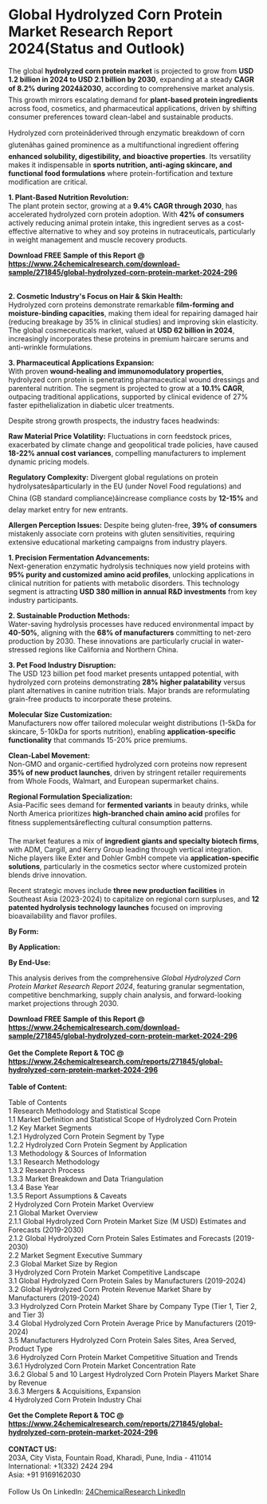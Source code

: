 <h1>Global Hydrolyzed Corn Protein Market Research Report 2024(Status and Outlook)</h1><p>The global <strong>hydrolyzed corn protein market</strong> is projected to grow from <strong>USD 1.2 billion in 2024 to USD 2.1 billion by 2030</strong>, expanding at a steady <strong>CAGR of 8.2% during 2024â2030</strong>, according to comprehensive market analysis. This growth mirrors escalating demand for <strong>plant-based protein ingredients</strong> across food, cosmetics, and pharmaceutical applications, driven by shifting consumer preferences toward clean-label and sustainable products.</p><p>Hydrolyzed corn proteinâderived through enzymatic breakdown of corn glutenâhas gained prominence as a multifunctional ingredient offering <strong>enhanced solubility, digestibility, and bioactive properties</strong>. Its versatility makes it indispensable in <strong>sports nutrition, anti-aging skincare, and functional food formulations</strong> where protein-fortification and texture modification are critical.</p><p><strong>1. Plant-Based Nutrition Revolution:</strong><br>
The plant protein sector, growing at a <strong>9.4% CAGR through 2030</strong>, has accelerated hydrolyzed corn protein adoption. With <strong>42% of consumers</strong> actively reducing animal protein intake, this ingredient serves as a cost-effective alternative to whey and soy proteins in nutraceuticals, particularly in weight management and muscle recovery products.</p><div><b>Download FREE Sample of this Report @ 
            <a href="https://www.24chemicalresearch.com/download-sample/271845/global-hydrolyzed-corn-protein-market-2024-296">
            https://www.24chemicalresearch.com/download-sample/271845/global-hydrolyzed-corn-protein-market-2024-296</a></b></div><br><p><strong>2. Cosmetic Industry's Focus on Hair &amp; Skin Health:</strong><br>
Hydrolyzed corn proteins demonstrate remarkable <strong>film-forming and moisture-binding capacities</strong>, making them ideal for repairing damaged hair (reducing breakage by 35% in clinical studies) and improving skin elasticity. The global cosmeceuticals market, valued at <strong>USD 62 billion in 2024</strong>, increasingly incorporates these proteins in premium haircare serums and anti-wrinkle formulations.</p><p><strong>3. Pharmaceutical Applications Expansion:</strong><br>
With proven <strong>wound-healing and immunomodulatory properties</strong>, hydrolyzed corn protein is penetrating pharmaceutical wound dressings and parenteral nutrition. The segment is projected to grow at a <strong>10.1% CAGR</strong>, outpacing traditional applications, supported by clinical evidence of 27% faster epithelialization in diabetic ulcer treatments.</p><p>Despite strong growth prospects, the industry faces headwinds:</p><p><strong>Raw Material Price Volatility:</strong> Fluctuations in corn feedstock prices, exacerbated by climate change and geopolitical trade policies, have caused <strong>18-22% annual cost variances</strong>, compelling manufacturers to implement dynamic pricing models.</p><p><strong>Regulatory Complexity:</strong> Divergent global regulations on protein hydrolysatesâparticularly in the EU (under Novel Food regulations) and China (GB standard compliance)âincrease compliance costs by <strong>12-15%</strong> and delay market entry for new entrants.</p><p><strong>Allergen Perception Issues:</strong> Despite being gluten-free, <strong>39% of consumers</strong> mistakenly associate corn proteins with gluten sensitivities, requiring extensive educational marketing campaigns from industry players.</p><p><strong>1. Precision Fermentation Advancements:</strong><br>
Next-generation enzymatic hydrolysis techniques now yield proteins with <strong>95% purity and customized amino acid profiles</strong>, unlocking applications in clinical nutrition for patients with metabolic disorders. This technology segment is attracting <strong>USD 380 million in annual R&amp;D investments</strong> from key industry participants.</p><p><strong>2. Sustainable Production Methods:</strong><br>
Water-saving hydrolysis processes have reduced environmental impact by <strong>40-50%</strong>, aligning with the <strong>68% of manufacturers</strong> committing to net-zero production by 2030. These innovations are particularly crucial in water-stressed regions like California and Northern China.</p><p><strong>3. Pet Food Industry Disruption:</strong><br>
The USD 123 billion pet food market presents untapped potential, with hydrolyzed corn proteins demonstrating <strong>28% higher palatability</strong> versus plant alternatives in canine nutrition trials. Major brands are reformulating grain-free products to incorporate these proteins.</p><p><strong>Molecular Size Customization:</strong><br>
	Manufacturers now offer tailored molecular weight distributions (1-5kDa for skincare, 5-10kDa for sports nutrition), enabling <strong>application-specific functionality</strong> that commands 15-20% price premiums.</p><p><strong>Clean-Label Movement:</strong><br>
	Non-GMO and organic-certified hydrolyzed corn proteins now represent <strong>35% of new product launches</strong>, driven by stringent retailer requirements from Whole Foods, Walmart, and European supermarket chains.</p><p><strong>Regional Formulation Specialization:</strong><br>
	Asia-Pacific sees demand for <strong>fermented variants</strong> in beauty drinks, while North America prioritizes <strong>high-branched chain amino acid</strong> profiles for fitness supplementsâreflecting cultural consumption patterns.</p><p>The market features a mix of <strong>ingredient giants and specialty biotech firms</strong>, with ADM, Cargill, and Kerry Group leading through vertical integration. Niche players like Exter and Dohler GmbH compete via <strong>application-specific solutions</strong>, particularly in the cosmetics sector where customized protein blends drive innovation.</p><p>Recent strategic moves include <strong>three new production facilities</strong> in Southeast Asia (2023-2024) to capitalize on regional corn surpluses, and <strong>12 patented hydrolysis technology launches</strong> focused on improving bioavailability and flavor profiles.</p><p><strong>By Form:</strong></p><p><strong>By Application:</strong></p><p><strong>By End-Use:</strong></p><p>This analysis derives from the comprehensive <em>Global Hydrolyzed Corn Protein Market Research Report 2024</em>, featuring granular segmentation, competitive benchmarking, supply chain analysis, and forward-looking market projections through 2030.</p><div><b>Download FREE Sample of this Report @ 
            <a href="https://www.24chemicalresearch.com/download-sample/271845/global-hydrolyzed-corn-protein-market-2024-296">
            https://www.24chemicalresearch.com/download-sample/271845/global-hydrolyzed-corn-protein-market-2024-296</a></b></div><br><div><b>Get the Complete Report & TOC @ 
            <a href="https://www.24chemicalresearch.com/reports/271845/global-hydrolyzed-corn-protein-market-2024-296">
            https://www.24chemicalresearch.com/reports/271845/global-hydrolyzed-corn-protein-market-2024-296</a></b></div><br>
            <b>Table of Content:</b><p>Table of Contents<br />
1 Research Methodology and Statistical Scope<br />
1.1 Market Definition and Statistical Scope of Hydrolyzed Corn Protein<br />
1.2 Key Market Segments<br />
1.2.1 Hydrolyzed Corn Protein Segment by Type<br />
1.2.2 Hydrolyzed Corn Protein Segment by Application<br />
1.3 Methodology & Sources of Information<br />
1.3.1 Research Methodology<br />
1.3.2 Research Process<br />
1.3.3 Market Breakdown and Data Triangulation<br />
1.3.4 Base Year<br />
1.3.5 Report Assumptions & Caveats<br />
2 Hydrolyzed Corn Protein Market Overview<br />
2.1 Global Market Overview<br />
2.1.1 Global Hydrolyzed Corn Protein Market Size (M USD) Estimates and Forecasts (2019-2030)<br />
2.1.2 Global Hydrolyzed Corn Protein Sales Estimates and Forecasts (2019-2030)<br />
2.2 Market Segment Executive Summary<br />
2.3 Global Market Size by Region<br />
3 Hydrolyzed Corn Protein Market Competitive Landscape<br />
3.1 Global Hydrolyzed Corn Protein Sales by Manufacturers (2019-2024)<br />
3.2 Global Hydrolyzed Corn Protein Revenue Market Share by Manufacturers (2019-2024)<br />
3.3 Hydrolyzed Corn Protein Market Share by Company Type (Tier 1, Tier 2, and Tier 3)<br />
3.4 Global Hydrolyzed Corn Protein Average Price by Manufacturers (2019-2024)<br />
3.5 Manufacturers Hydrolyzed Corn Protein Sales Sites, Area Served, Product Type<br />
3.6 Hydrolyzed Corn Protein Market Competitive Situation and Trends<br />
3.6.1 Hydrolyzed Corn Protein Market Concentration Rate<br />
3.6.2 Global 5 and 10 Largest Hydrolyzed Corn Protein Players Market Share by Revenue<br />
3.6.3 Mergers & Acquisitions, Expansion<br />
4 Hydrolyzed Corn Protein Industry Chai</p><div><b>Get the Complete Report & TOC @ 
            <a href="https://www.24chemicalresearch.com/reports/271845/global-hydrolyzed-corn-protein-market-2024-296">
            https://www.24chemicalresearch.com/reports/271845/global-hydrolyzed-corn-protein-market-2024-296</a></b></div><br><b>CONTACT US:</b><br>
            203A, City Vista, Fountain Road, Kharadi, Pune, India - 411014<br>
            International: +1(332) 2424 294<br>
            Asia: +91 9169162030 <br><br>
            Follow Us On LinkedIn: <a href="https://www.linkedin.com/company/24chemicalresearch/">24ChemicalResearch LinkedIn</a>